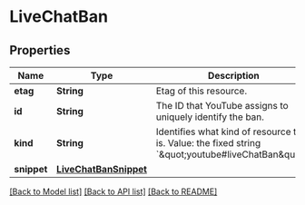 # LiveChatBan

## Properties
Name | Type | Description | Notes
------------ | ------------- | ------------- | -------------
**etag** | **String** | Etag of this resource. | [optional] 
**id** | **String** | The ID that YouTube assigns to uniquely identify the ban. | [optional] 
**kind** | **String** | Identifies what kind of resource this is. Value: the fixed string &#x60;\&quot;youtube#liveChatBan\&quot;&#x60;. | [optional] [default to "youtube#liveChatBan"]
**snippet** | [**LiveChatBanSnippet**](LiveChatBanSnippet.md) |  | [optional] 

[[Back to Model list]](../README.md#documentation-for-models) [[Back to API list]](../README.md#documentation-for-api-endpoints) [[Back to README]](../README.md)


